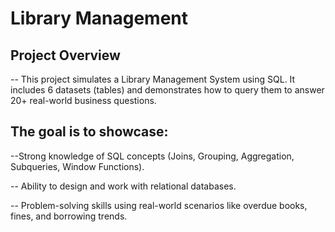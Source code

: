 # Library Management
## Project Overview
-- This project simulates a Library Management System using SQL. It includes 6 datasets (tables) and demonstrates how to query them to answer 20+ real-world business questions.

## The goal is to showcase:

--Strong knowledge of SQL concepts (Joins, Grouping, Aggregation, Subqueries, Window Functions).

-- Ability to design and work with relational databases.

-- Problem-solving skills using real-world scenarios like overdue books, fines, and borrowing trends.


